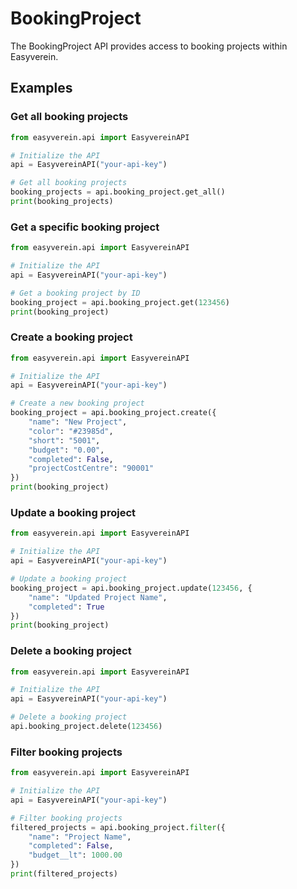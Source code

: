 # BookingProject

The BookingProject API provides access to booking projects within Easyverein.

## Examples

### Get all booking projects

```python
from easyverein.api import EasyvereinAPI

# Initialize the API
api = EasyvereinAPI("your-api-key")

# Get all booking projects
booking_projects = api.booking_project.get_all()
print(booking_projects)
```

### Get a specific booking project

```python
from easyverein.api import EasyvereinAPI

# Initialize the API
api = EasyvereinAPI("your-api-key")

# Get a booking project by ID
booking_project = api.booking_project.get(123456)
print(booking_project)
```

### Create a booking project

```python
from easyverein.api import EasyvereinAPI

# Initialize the API
api = EasyvereinAPI("your-api-key")

# Create a new booking project
booking_project = api.booking_project.create({
    "name": "New Project",
    "color": "#23985d",
    "short": "5001",
    "budget": "0.00",
    "completed": False,
    "projectCostCentre": "90001"
})
print(booking_project)
```

### Update a booking project

```python
from easyverein.api import EasyvereinAPI

# Initialize the API
api = EasyvereinAPI("your-api-key")

# Update a booking project
booking_project = api.booking_project.update(123456, {
    "name": "Updated Project Name",
    "completed": True
})
print(booking_project)
```

### Delete a booking project

```python
from easyverein.api import EasyvereinAPI

# Initialize the API
api = EasyvereinAPI("your-api-key")

# Delete a booking project
api.booking_project.delete(123456)
```

### Filter booking projects

```python
from easyverein.api import EasyvereinAPI

# Initialize the API
api = EasyvereinAPI("your-api-key")

# Filter booking projects
filtered_projects = api.booking_project.filter({
    "name": "Project Name",
    "completed": False,
    "budget__lt": 1000.00
})
print(filtered_projects)
```
